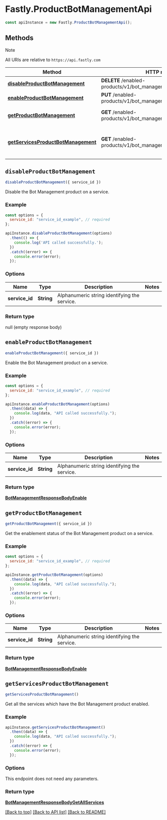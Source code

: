 # Fastly.ProductBotManagementApi

```javascript
const apiInstance = new Fastly.ProductBotManagementApi();
```
## Methods

> [!NOTE]
> All URIs are relative to `https://api.fastly.com`

Method | HTTP request | Description
------ | ------------ | -----------
[**disableProductBotManagement**](ProductBotManagementApi.md#disableProductBotManagement) | **DELETE** /enabled-products/v1/bot_management/services/{service_id} | Disable product
[**enableProductBotManagement**](ProductBotManagementApi.md#enableProductBotManagement) | **PUT** /enabled-products/v1/bot_management/services/{service_id} | Enable product
[**getProductBotManagement**](ProductBotManagementApi.md#getProductBotManagement) | **GET** /enabled-products/v1/bot_management/services/{service_id} | Get product enablement status
[**getServicesProductBotManagement**](ProductBotManagementApi.md#getServicesProductBotManagement) | **GET** /enabled-products/v1/bot_management/services | Get services with product enabled


## `disableProductBotManagement`

```javascript
disableProductBotManagement({ service_id })
```

Disable the Bot Management product on a service.

### Example

```javascript
const options = {
  service_id: "service_id_example", // required
};

apiInstance.disableProductBotManagement(options)
  .then(() => {
    console.log('API called successfully.');
  })
  .catch((error) => {
    console.error(error);
  });
```

### Options

Name | Type | Description  | Notes
------------- | ------------- | ------------- | -------------
**service_id** | **String** | Alphanumeric string identifying the service. |

### Return type

null (empty response body)


## `enableProductBotManagement`

```javascript
enableProductBotManagement({ service_id })
```

Enable the Bot Management product on a service.

### Example

```javascript
const options = {
  service_id: "service_id_example", // required
};

apiInstance.enableProductBotManagement(options)
  .then((data) => {
    console.log(data, "API called successfully.");
  })
  .catch((error) => {
    console.error(error);
  });
```

### Options

Name | Type | Description  | Notes
------------- | ------------- | ------------- | -------------
**service_id** | **String** | Alphanumeric string identifying the service. |

### Return type

[**BotManagementResponseBodyEnable**](BotManagementResponseBodyEnable.md)


## `getProductBotManagement`

```javascript
getProductBotManagement({ service_id })
```

Get the enablement status of the Bot Management product on a service.

### Example

```javascript
const options = {
  service_id: "service_id_example", // required
};

apiInstance.getProductBotManagement(options)
  .then((data) => {
    console.log(data, "API called successfully.");
  })
  .catch((error) => {
    console.error(error);
  });
```

### Options

Name | Type | Description  | Notes
------------- | ------------- | ------------- | -------------
**service_id** | **String** | Alphanumeric string identifying the service. |

### Return type

[**BotManagementResponseBodyEnable**](BotManagementResponseBodyEnable.md)


## `getServicesProductBotManagement`

```javascript
getServicesProductBotManagement()
```

Get all the services which have the Bot Management product enabled.

### Example

```javascript
apiInstance.getServicesProductBotManagement()
  .then((data) => {
    console.log(data, "API called successfully.");
  })
  .catch((error) => {
    console.error(error);
  });
```

### Options

This endpoint does not need any parameters.

### Return type

[**BotManagementResponseBodyGetAllServices**](BotManagementResponseBodyGetAllServices.md)


[[Back to top]](#) [[Back to API list]](../../README.md#endpoints)
[[Back to README]](../../README.md)
